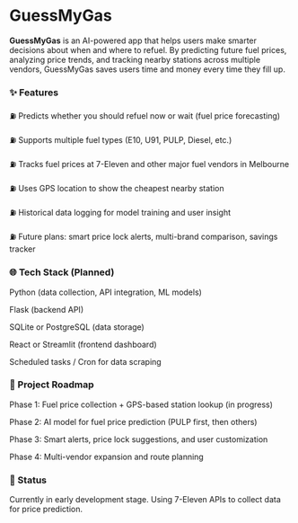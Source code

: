 # GuessMyGas

**GuessMyGas** is an AI-powered app that helps users make smarter decisions about when and where to refuel. By predicting future fuel prices, analyzing price trends, and tracking nearby stations across multiple vendors, GuessMyGas saves users time and money every time they fill up.

### ✨ Features

⛽ Predicts whether you should refuel now or wait (fuel price forecasting)

⛽ Supports multiple fuel types (E10, U91, PULP, Diesel, etc.)

⛽ Tracks fuel prices at 7-Eleven and other major fuel vendors in Melbourne

⛽ Uses GPS location to show the cheapest nearby station

⛽ Historical data logging for model training and user insight

⛽ Future plans: smart price lock alerts, multi-brand comparison, savings tracker

### 🌐 Tech Stack (Planned)

Python (data collection, API integration, ML models)

Flask (backend API)

SQLite or PostgreSQL (data storage)

React or Streamlit (frontend dashboard)

Scheduled tasks / Cron for data scraping

### 🚀 Project Roadmap

Phase 1: Fuel price collection + GPS-based station lookup (in progress)

Phase 2: AI model for fuel price prediction (PULP first, then others)

Phase 3: Smart alerts, price lock suggestions, and user customization

Phase 4: Multi-vendor expansion and route planning

### 📅 Status

Currently in early development stage. Using 7-Eleven APIs to collect data for price prediction.